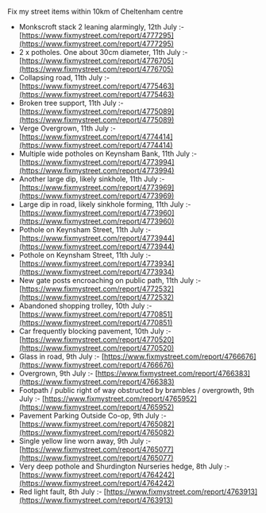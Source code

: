 Fix my street items within 10km of Cheltenham centre

<!-- fix_marker starts -->

- Monkscroft stack 2 leaning alarmingly, 12th July :- [https://www.fixmystreet.com/report/4777295](https://www.fixmystreet.com/report/4777295)
- 2 x potholes. One about 30cm diameter, 11th July :- [https://www.fixmystreet.com/report/4776705](https://www.fixmystreet.com/report/4776705)
- Collapsing road, 11th July :- [https://www.fixmystreet.com/report/4775463](https://www.fixmystreet.com/report/4775463)
- Broken tree support, 11th July :- [https://www.fixmystreet.com/report/4775089](https://www.fixmystreet.com/report/4775089)
- Verge Overgrown, 11th July :- [https://www.fixmystreet.com/report/4774414](https://www.fixmystreet.com/report/4774414)
- Multiple wide potholes on Keynsham Bank, 11th July :- [https://www.fixmystreet.com/report/4773994](https://www.fixmystreet.com/report/4773994)
- Another large dip, likely sinkhole, 11th July :- [https://www.fixmystreet.com/report/4773969](https://www.fixmystreet.com/report/4773969)
- Large dip in road, likely sinkhole forming, 11th July :- [https://www.fixmystreet.com/report/4773960](https://www.fixmystreet.com/report/4773960)
- Pothole on Keynsham Street, 11th July :- [https://www.fixmystreet.com/report/4773944](https://www.fixmystreet.com/report/4773944)
- Pothole on Keynsham Street, 11th July :- [https://www.fixmystreet.com/report/4773934](https://www.fixmystreet.com/report/4773934)
- New gate posts encroaching on public path, 11th July :- [https://www.fixmystreet.com/report/4772532](https://www.fixmystreet.com/report/4772532)
- Abandoned shopping trolley, 10th July :- [https://www.fixmystreet.com/report/4770851](https://www.fixmystreet.com/report/4770851)
- Car frequently blocking pavement, 10th July :- [https://www.fixmystreet.com/report/4770520](https://www.fixmystreet.com/report/4770520)
- Glass in road, 9th July :- [https://www.fixmystreet.com/report/4766676](https://www.fixmystreet.com/report/4766676)
- Overgrown, 9th July :- [https://www.fixmystreet.com/report/4766383](https://www.fixmystreet.com/report/4766383)
- Footpath / public right of way obstructed by brambles / overgrowth, 9th July :- [https://www.fixmystreet.com/report/4765952](https://www.fixmystreet.com/report/4765952)
- Pavement Parking Outside Co-op, 9th July :- [https://www.fixmystreet.com/report/4765082](https://www.fixmystreet.com/report/4765082)
- Single yellow line worn away, 9th July :- [https://www.fixmystreet.com/report/4765077](https://www.fixmystreet.com/report/4765077)
- Very deep pothole and Shurdington Nurseries hedge, 8th July :- [https://www.fixmystreet.com/report/4764242](https://www.fixmystreet.com/report/4764242)
- Red light fault, 8th July :- [https://www.fixmystreet.com/report/4763913](https://www.fixmystreet.com/report/4763913)

<!-- fix_marker ends -->